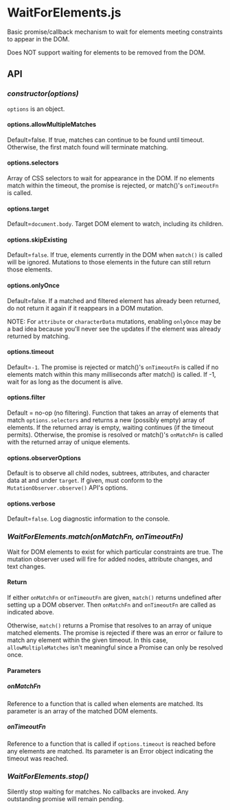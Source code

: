 # WaitForElements.js

Basic promise/callback mechanism to wait for elements meeting constraints to appear in the DOM.

Does NOT support waiting for elements to be removed from the DOM.


## API

### _constructor(options)_

`options` is an object.

#### options.allowMultipleMatches

Default=false.  If true, matches can continue to be found until timeout.  Otherwise, the first match found will terminate matching.

#### options.selectors

Array of CSS selectors to wait for appearance in the DOM.  If no elements match within the timeout, the promise is rejected, or match()'s `onTimeoutFn` is called.

#### options.target

Default=`document.body`.  Target DOM element to watch, including its children.

#### options.skipExisting

Default=`false`.  If true, elements currently in the DOM when `match()` is called will be ignored.  Mutations to those elements in the future can still return those elements.

#### options.onlyOnce

Default=false.  If a matched and filtered element has already been returned, do not return it again if it reappears in a DOM mutation.

NOTE:  For `attribute` or `characterData` mutations, enabling `onlyOnce` may be a bad idea because you'll never see the updates if the element was already returned by matching.

#### options.timeout

Default=`-1`.  The promise is rejected or match()'s `onTimeoutFn` is called if no elements match within this many milliseconds after match() is called.  If -1, wait for as long as the document is alive.

#### options.filter

Default = no-op (no filtering).  Function that takes an array of elements that match `options.selectors` and returns a new (possibly empty) array of elements.  If the returned array is empty, waiting continues (if the timeout permits).  Otherwise, the promise is resolved or match()'s `onMatchFn` is called with the returned array of unique elements.

#### options.observerOptions

Default is to observe all child nodes, subtrees, attributes, and character data at and under `target`.  If given, must conform to the `MutationObserver.observe()` API's options.

#### options.verbose

Default=`false`.  Log diagnostic information to the console.


### _WaitForElements.match(onMatchFn, onTimeoutFn)_

Wait for DOM elements to exist for which particular constraints are true.  The mutation observer used will fire for added nodes, attribute changes, and text changes.

#### Return

If either `onMatchFn` or `onTimeoutFn` are given, `match()` returns undefined after setting up a DOM observer.  Then `onMatchFn` and `onTimeoutFn` are called as indicated above.

Otherwise, `match()` returns a Promise that resolves to an array of unique matched elements.  The promise is rejected if there was an error or failure to match any element within the given timeout.  In this case, `allowMultipleMatches` isn't meaningful since a Promise can only be resolved once.

#### Parameters

##### onMatchFn

Reference to a function that is called when elements are matched.  Its parameter is an array of the matched DOM elements.

##### onTimeoutFn

Reference to a function that is called if `options.timeout` is reached before any elements are matched.  Its parameter is an Error object indicating the timeout was reached.


### _WaitForElements.stop()_

Silently stop waiting for matches.  No callbacks are invoked.  Any outstanding promise will remain pending.
